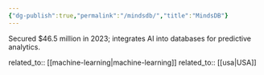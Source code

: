 ```yaml
---
{"dg-publish":true,"permalink":"/mindsdb/","title":"MindsDB"}
---
```



Secured $46.5 million in 2023; integrates AI into databases for predictive analytics.

related_to:: [[machine-learning\|machine-learning]]
related_to:: [[usa\|USA]]
